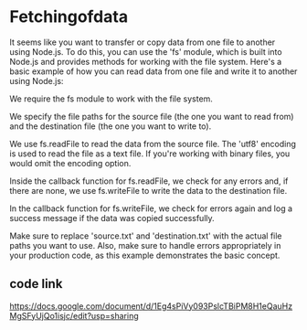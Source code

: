 # Fetchingofdata
It seems like you want to transfer or copy data from one file to another using Node.js. To do this, you can use the 'fs' module, which is built into Node.js and provides methods for working with the file system. Here's a basic example of how you can read data from one file and write it to another using Node.js:

We require the fs module to work with the file system.

We specify the file paths for the source file (the one you want to read from) and the destination file (the one you want to write to).

We use fs.readFile to read the data from the source file. The 'utf8' encoding is used to read the file as a text file. If you're working with binary files, you would omit the encoding option.

Inside the callback function for fs.readFile, we check for any errors and, if there are none, we use fs.writeFile to write the data to the destination file.

In the callback function for fs.writeFile, we check for errors again and log a success message if the data was copied successfully.

Make sure to replace 'source.txt' and 'destination.txt' with the actual file paths you want to use. Also, make sure to handle errors appropriately in your production code, as this example demonstrates the basic concept.
## code link
https://docs.google.com/document/d/1Eg4sPiVy093PslcTBiPM8H1eQauHzMgSFyUjQo1isjc/edit?usp=sharing
